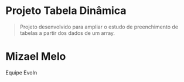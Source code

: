 # Projeto Tabela Dinâmica

> Projeto desenvolvido para ampliar o estudo de preenchimento de tabelas a partir dos dados de um array.
 
 
# Mizael Melo  
Equipe EvoIn



